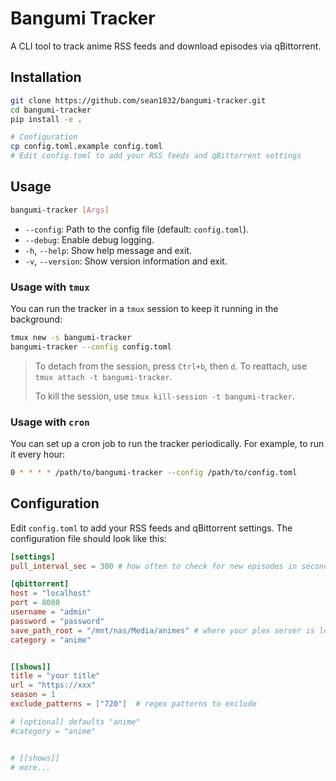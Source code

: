 # Bangumi Tracker
A CLI tool to track anime RSS feeds and download episodes via qBittorrent.

## Installation

```bash
git clone https://github.com/sean1832/bangumi-tracker.git
cd bangumi-tracker
pip install -e .

# Configuration
cp config.toml.example config.toml
# Edit config.toml to add your RSS feeds and qBittorrent settings
```

## Usage

```bash
bangumi-tracker [Args]
```
- `--config`: Path to the config file (default: `config.toml`).
- `--debug`: Enable debug logging.
- `-h`, `--help`: Show help message and exit.
- `-v`, `--version`: Show version information and exit.

### Usage with `tmux`
You can run the tracker in a `tmux` session to keep it running in the background:

```bash
tmux new -s bangumi-tracker
bangumi-tracker --config config.toml
```
> To detach from the session, press `Ctrl+b`, then `d`. To reattach, use `tmux attach -t bangumi-tracker`.
>
> To kill the session, use `tmux kill-session -t bangumi-tracker`.

### Usage with `cron`
You can set up a cron job to run the tracker periodically. For example, to run it every hour:

```bash
0 * * * * /path/to/bangumi-tracker --config /path/to/config.toml
```
## Configuration
Edit `config.toml` to add your RSS feeds and qBittorrent settings. The configuration file should look like this:

```toml
[settings]
pull_interval_sec = 300 # how often to check for new episodes in seconds

[qbittorrent]
host = "localhost"
port = 8080
username = "admin"
password = "password"
save_path_root = "/mnt/nas/Media/animes" # where your plex server is looking for files
category = "anime"


[[shows]]
title = "your title"
url = "https://xxx"
season = 1
exclude_patterns = ["720"]  # regex patterns to exclude

# (optional) defaults "anime"
#category = "anime" 


# [[shows]]
# more...
```